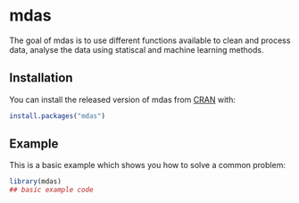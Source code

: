
# mdas

The goal of mdas is to use different functions available to clean and process data, analyse the data using statiscal and machine learning methods.

## Installation

You can install the released version of mdas from [CRAN](https://CRAN.R-project.org) with:

``` r
install.packages("mdas")
```

## Example

This is a basic example which shows you how to solve a common problem:

``` r
library(mdas)
## basic example code
```

